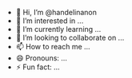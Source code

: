 - 👋 Hi, I’m @handelinanon
- 👀 I’m interested in ...
- 🌱 I’m currently learning ...
- 💞️ I’m looking to collaborate on ...
- 📫 How to reach me ...
- 😄 Pronouns: ...
- ⚡ Fun fact: ...

<!---
handelinanon/handelinanon is a ✨ special ✨ repository because its `README.md` (this file) appears on your GitHub profile.
You can click the Preview link to take a look at your changes.
--->
